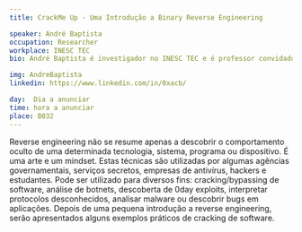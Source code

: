 ```yaml
---
title: CrackMe Up - Uma Introdução a Binary Reverse Engineering

speaker: André Baptista
occupation: Researcher
workplace: INESC TEC
bio: André Baptista é investigador no INESC TEC e é professor convidado no Mestrado em Segurança Informática na FCUP. Actualmente está a liderar a equipa CTF da Universidade do Porto, xSTF, e foi considerado o "hacker mais valioso" numa competição organizada pela HackerOne este ano.

img: AndreBaptista
linkedin: https://www.linkedin.com/in/0xacb/

day:  Dia a anunciar
time: hora a anunciar 
place: B032 
---
```


Reverse engineering não se resume apenas a descobrir o comportamento oculto de uma determinada tecnologia, sistema, programa ou dispositivo. É uma arte e um mindset. Estas técnicas são utilizadas por algumas agências governamentais, serviços secretos, empresas de antivírus, hackers e estudantes. Pode ser utilizado para diversos fins: cracking/bypassing de software, análise de botnets, descoberta de 0day exploits, interpretar protocolos desconhecidos, analisar malware ou descobrir bugs em aplicações. Depois de uma pequena introdução a reverse engineering, serão apresentados alguns exemplos práticos de cracking de software.